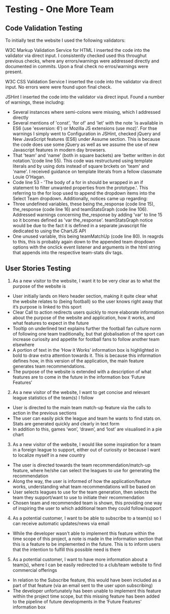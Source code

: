 # Testing - One More Team

## Code Validation Testing

To initially test the website I used the following validators:

W3C Markup Validation Service for HTML 
I inserted the code into the validator via direct input. I consistently checked used this throughut previous checks, 
where any errors/warnings were addressed directly and documented in commits. Upon a final check no erros/warnings were present.

W3C CSS Validation Service
I inserted the code into the validator via direct input. No errors were were found upon final check.

JSHint
I inserted the code into the validator via direct input. Found a number of warnings, these includng:
* Several instances where semi-colons were missing, which I addressed directly
* Several mentions of 'const', 'for of' and 'let' with the note 'is available in ES6 (use 'esversion: 6') or Mozilla JS extensions (use moz)'. For thse warnings I
simply went to Configuration in JSHint, checked jQuery and New JavaScript features (ES6) under Assume section. This is because the code does use some jQuery
as well as we assume the use of new Javascript features in modern day browsers.
* That 'team' and 'name' (both in square backets) are 'better written in dot notation.'(code line 55). This code was restructured using template literals and by using
dots instead of square brckets on 'team' and 'name'. I received guidance on template literals from a fellow classmate Louie O'Hagan.
* Code line 53 - 'The body of a for in should be wrapped in an if statement to filter unwanted properties from the prototype.'. This referring
to the for loop used to append the dropdown items into the Select Team dropdown.
Additionally, notices came up regarding:
* Three undefined variables, these being the_response (code line 15), the_response (code line 16) and teamStatsGraph (code line 106). Addressed warnings concerning the_response
by adding 'var' to line 15 so it bcomes defined as 'var the_response'. teamStatsGraph notice would be due to the fact it is defined in a separate javascript file
dedicated to using the ChartJS API
* One unused variable, this being teamMatchUp (code line 80). In reagrds to this, this is probably again down to the appended team dropdown options with the
onclick event listener and arguments in the html string that appends into the respective team-stats div tags.

## User Stories Testing

1. As a new visitor to the website, I want it to be very clear as to what the purpose of the website is
* User initially lands on Hero header section, making it quite clear what the website relates to (being football) so the user knows right away that it’s purpose is linked to this sport
* Clear Call to action redirects users quickly to more elaborate information about the purpose of the website and application, how it works, and what features to expect in the future
* Tooltip on underlined text explains further the football fan culture norm of following one team traditionally, but that globalisation of the sport can increase curiosity and appetite for football fans to follow another team elsewhere
* A portion of text in the ‘How it Works’ information box is highlighted in bold to draw extra attention towards it. This is because this information defines how, in this version of the application, the main feature generates team recommendations.
* The purpose of the website is extended with a description of what features are to come in the future in the information box ‘Future Features’

2. As a new visitor of the website, I want to get concise and relevant league statistics of the team(s) I follow
* User is directed to the main team match-up feature via the calls to action in the previous sections
* The user can easily pick the league and team he wants to find stats on. Stats are generated quickly and clearly in text form
* In addition to this, games ‘won’, ‘drawn’, and ‘lost’ are visualised in a pie chart

3. As a new visitor of the website, I would like some inspiration for a team in a foreign league to support, either out of curiosity or because I want to localize myself in a new country
* The user is directed towards the team recommendation/match-up feature, where he/she can select the leagues to use for generating the recommendation
* Along the way, the user is informed of how the application/feature works, understanding what team recommendations will be based on
* User selects leagues to use for the team generation, then selects the team they support/want to use to initiate their recommendation
* Chosen team and recommended team is shown, this providing one way of inspiring the user to which additional team they could follow/support

4. As a potential customer, I want to be able to subscribe to a team(s) so I can receive automatic updates/news via email
* While the developer wasn't able to implement this feature within the time scope of this project, a note is made in the information section
that this is a feature to be implemented in the future. This is to inform users that the intention to fulfill this possible need is there

5. As a potential customer, I want to have more information about a team(s), where I can be easily redirected to a club/team website to find commercial offerings
* In relation to the Subscribe feature, this would have been included as a part of that feature (via an email sent to the user upon subscribing) 
* The developer unfortunately has been unable to implement this feature within the project time scope, but this missing feature has been added 
to the pipeline of future developments in the ‘Future Features’ information box


